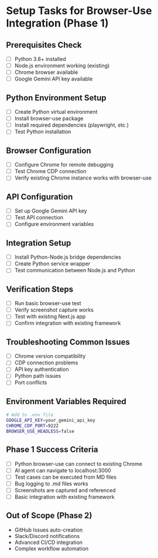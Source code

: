 # Setup Tasks for Browser-Use Integration (Phase 1)

## Prerequisites Check
- [ ] Python 3.8+ installed
- [ ] Node.js environment working (existing)
- [ ] Chrome browser available
- [ ] Google Gemini API key available

## Python Environment Setup
- [ ] Create Python virtual environment
- [ ] Install browser-use package
- [ ] Install required dependencies (playwright, etc.)
- [ ] Test Python installation

## Browser Configuration
- [ ] Configure Chrome for remote debugging
- [ ] Test Chrome CDP connection
- [ ] Verify existing Chrome instance works with browser-use

## API Configuration
- [ ] Set up Google Gemini API key
- [ ] Test API connection
- [ ] Configure environment variables

## Integration Setup
- [ ] Install Python-Node.js bridge dependencies
- [ ] Create Python service wrapper
- [ ] Test communication between Node.js and Python

## Verification Steps
- [ ] Run basic browser-use test
- [ ] Verify screenshot capture works
- [ ] Test with existing Next.js app
- [ ] Confirm integration with existing framework

## Troubleshooting Common Issues
- [ ] Chrome version compatibility
- [ ] CDP connection problems
- [ ] API key authentication
- [ ] Python path issues
- [ ] Port conflicts

## Environment Variables Required
```bash
# Add to .env file
GOOGLE_API_KEY=your_gemini_api_key
CHROME_CDP_PORT=9222
BROWSER_USE_HEADLESS=false
```

## Phase 1 Success Criteria
- [ ] Python browser-use can connect to existing Chrome
- [ ] AI agent can navigate to localhost:3000
- [ ] Test cases can be executed from MD files
- [ ] Bug logging to .md files works
- [ ] Screenshots are captured and referenced
- [ ] Basic integration with existing framework

## Out of Scope (Phase 2)
- GitHub Issues auto-creation
- Slack/Discord notifications
- Advanced CI/CD integration
- Complex workflow automation